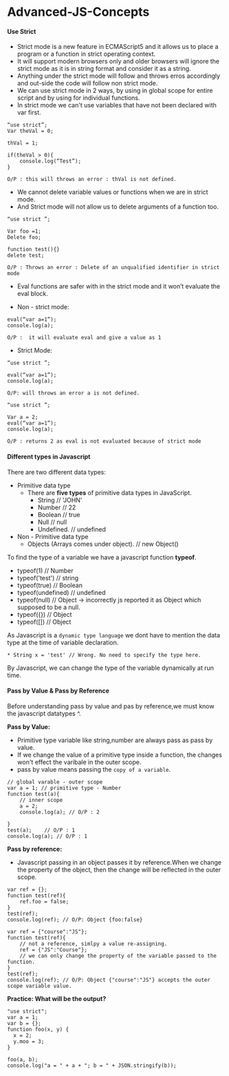 # Advanced-JS-Concepts

#### Use Strict ####

- Strict mode is a new feature in ECMAScript5 and it allows us to place a program or a function in strict operating context.
- It will support modern browsers only and older browsers will ignore the strict mode as it is in string format and consider it as a string.
- Anything under the strict mode will follow and throws erros accordingly and out-side the code will follow non strict mode.
- We can use strict mode in 2 ways, by using in global scope for entire script and by using for individual functions.
- In strict mode we can't use variables that have not been declared with var first.
```
“use strict”;
Var theVal = 0;

thVal = 1;

if(theVal > 0){
	console.log(“Test”);
}

O/P : this will throws an error : thVal is not defined.
```

- We cannot delete variable values or functions when we are in strict mode.
- And Strict mode will not allow us to delete arguments of a function too.

```
“use strict ”;

Var foo =1;
Delete foo;

function test(){}
delete test;

O/P : Throws an error : Delete of an unqualified identifier in strict mode
```

- Eval functions are safer with in the strict mode and it won’t evaluate the eval block.

- Non - strict mode: 

```
eval(“var a=1”);
console.log(a); 

O/P :  it will evaluate eval and give a value as 1
```
- Strict Mode:

```
“use strict ”;

eval(“var a=1”);
console.log(a);  

O/P: will throws an error a is not defined.
```

```
“use strict ”;

Var a = 2;
eval(“var a=1”);
console.log(a); 

O/P : returns 2 as eval is not evaluated because of strict mode

```
#### Different types in Javascript ####

There are two different data types:
* Primitive data type
	* There are **five types** of primitive data types in JavaScript.
		* String		// 'JOHN'
		* Number		// 22
		* Boolean		// true
		* Null			// null
		* Undefined.		// undefined
* Non - Primitive data type 
	* Objects (Arrays comes under object).	// new Object()

To find the type of a variable we have a javascript function **typeof**.
* typeof(1)		// Number
* typeof('test')	// string
* typeof(true) 		// Boolean
* typeof(undefined)	// undefined
* typeof(null)		// Object -> incorrectly js reported it as Object which supposed to be a null.
* typeof({})		// Object
* typeof([])		// Object

As Javascript is a `dynamic type language` we dont have to mention the data type at the time of variable declaration.

	* String x = 'test' // Wrong. No need to specify the type here.
By Javascript, we can change the type of the variable dynamically at run time.

#### Pass by Value & Pass by Reference ####

Before understanding pass by value and pas by reference,we must know the javascript datatypes ^.

**Pass by Value:**
- Primitive type variable like string,number are always pass as pass by value.	
- If we change the value of a primitive type inside a function, the changes won't effect the varibale in the outer scope.
- pass by value means passing the `copy of a variable`.
```
// global varable - outer scope
var a = 1; // primitive type - Number
function test(a){
	// inner scope
	a = 2;	
	console.log(a); // O/P : 2

}
test(a);	// O/P : 1
console.log(a); // O/P : 1

```
**Pass by reference:**
- Javascript passing in an object passes it by reference.When we change the property of the object, then the change will be reflected in the outer scope.

```
var ref = {};
function test(ref){
	ref.foo = false;
}
test(ref);
console.log(ref); // O/P: Object {foo:false}
```

```
var ref = {"course":"JS"};
function test(ref){
	// not a reference, simlpy a value re-assigning.
	ref = {"JS":"Course"};	
	// we can only change the property of the variable passed to the function.
}
test(ref);
console.log(ref); // O/P: Object {"course":"JS"} accepts the outer scope variable value.
```
**Practice: What will be the output?**

```
"use strict";
var a = 1;
var b = {};
function foo(x, y) {
  x = 2;
  y.moo = 3;
}
 
foo(a, b);
console.log("a = " + a + "; b = " + JSON.stringify(b));
```
